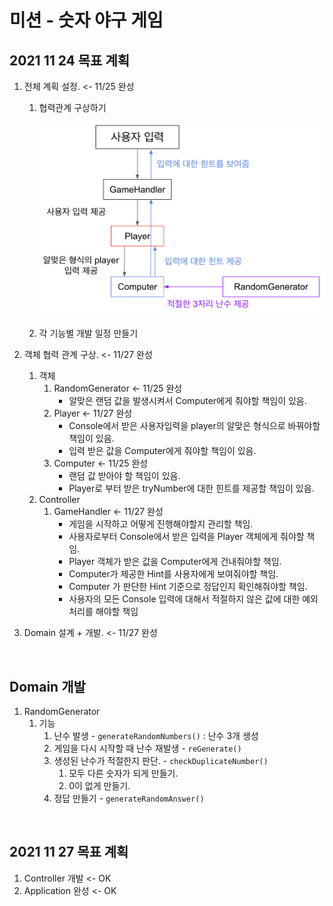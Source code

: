 # 미션 - 숫자 야구 게임

## 2021 11 24 목표 계획

1. 전체 계획 설정. <- 11/25 완성

   1. 협력관계 구상하기

      ![wooteco1](https://github.com/xi-jjun/xi-jjun.github.io/blob/master/_posts/study/img/wooteco1.png?raw=True)

   2. 각 기능별 개발 일정 만들기

2. 객체 협력 관계 구상. <- 11/27 완성

   1. 객체
      1. RandomGenerator <- 11/25 완성
         - 알맞은 랜덤 값을 발생시켜서 Computer에게 줘야할 책임이 있음.
      2. Player <- 11/27 완성
         - Console에서 받은 사용자입력을 player의 알맞은 형식으로 바꿔야할 책임이 있음.
         - 입력 받은 값을 Computer에게 줘야할 책임이 있음.
      3. Computer <- 11/25 완성
         - 랜덤 값 받아야 할 책임이 있음.
         - Player로 부터 받은 tryNumber에 대한 힌트를 제공할 책임이 있음.
   2. Controller
      1. GameHandler <- 11/27 완성
         - 게임을 시작하고 어떻게 진행해야할지 관리할 책임.
         - 사용자로부터 Console에서 받은 입력을 Player 객체에게 줘야할 책임.
         - Player 객체가 받은 값을 Computer에게 건내줘야할 책임.
         - Computer가 제공한 Hint를 사용자에게 보여줘야할 책임.
         - Computer 가 판단한 Hint 기준으로 정답인지 확인해줘야할 책임.
         - 사용자의 모든 Console 입력에 대해서 적절하지 않은 값에 대한 예외처리를 해야할 책임

3. Domain 설계 + 개발. <- 11/27 완성

<br>

## Domain 개발

1. RandomGenerator
   1. 기능
      1. 난수 발생 - `generateRandomNumbers()` : 난수 3개 생성
      2. 게임을 다시 시작할 때 난수 재발생 - `reGenerate()`
      3. 생성된 난수가 적절한지 판단. - `checkDuplicateNumber()`
         1. 모두 다른 숫자가 되게 만들기. 
         2. 0이 없게 만들기.
      4. 정답 만들기 - `generateRandomAnswer()`

<br>

## 2021 11 27 목표 계획

1. Controller 개발 <- OK
2. Application 완성 <- OK

